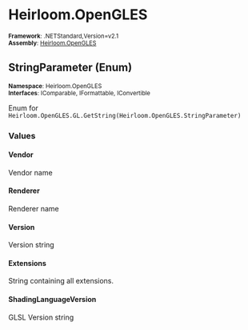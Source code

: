# Heirloom.OpenGLES

<small>**Framework**: .NETStandard,Version=v2.1</small>  
<small>**Assembly**: [Heirloom.OpenGLES](../Heirloom.OpenGLES/Heirloom.OpenGLES.md)</small>  

## StringParameter (Enum)
<small>**Namespace**: Heirloom.OpenGLES</small>  
<small>**Interfaces**: IComparable, IFormattable, IConvertible</small>  

Enum for `Heirloom.OpenGLES.GL.GetString(Heirloom.OpenGLES.StringParameter)`

### Values

#### Vendor
<member name="F:Heirloom.OpenGLES.StringParameter.Vendor">
  <summary>
            Vendor name
            </summary>
</member>

#### Renderer
<member name="F:Heirloom.OpenGLES.StringParameter.Renderer">
  <summary>
            Renderer name
            </summary>
</member>

#### Version
<member name="F:Heirloom.OpenGLES.StringParameter.Version">
  <summary>
            Version string
            </summary>
</member>

#### Extensions
<member name="F:Heirloom.OpenGLES.StringParameter.Extensions">
  <summary>
            String containing all extensions.
            </summary>
</member>

#### ShadingLanguageVersion
<member name="F:Heirloom.OpenGLES.StringParameter.ShadingLanguageVersion">
  <summary>
            GLSL Version string
            </summary>
</member>

